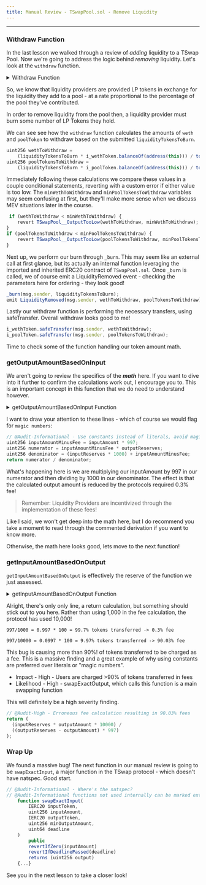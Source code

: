 ```yaml
---
title: Manual Review - TSwapPool.sol - Remove Liquidity
---
```


---

### Withdraw Function

In the last lesson we walked through a review of _adding_ liquidity to a TSwap Pool. Now we're going to address the logic behind _removing_ liquidity. Let's look at the `withdraw` function.

<details>
<summary>Withdraw Function</summary>

```js
/// @notice Removes liquidity from the pool
/// @param liquidityTokensToBurn The number of liquidity tokens the user wants to burn
/// @param minWethToWithdraw The minimum amount of WETH the user wants to withdraw
/// @param minPoolTokensToWithdraw The minimum amount of pool tokens the user wants to withdraw
/// @param deadline The deadline for the transaction to be completed by
function withdraw(
    uint256 liquidityTokensToBurn,
    uint256 minWethToWithdraw,
    uint256 minPoolTokensToWithdraw,
    uint64 deadline
)
    external
    revertIfDeadlinePassed(deadline)
    revertIfZero(liquidityTokensToBurn)
    revertIfZero(minWethToWithdraw)
    revertIfZero(minPoolTokensToWithdraw)
{
    // We do the same math as above
    uint256 wethToWithdraw =
        (liquidityTokensToBurn * i_wethToken.balanceOf(address(this))) / totalLiquidityTokenSupply();
    uint256 poolTokensToWithdraw =
        (liquidityTokensToBurn * i_poolToken.balanceOf(address(this))) / totalLiquidityTokenSupply();

    if (wethToWithdraw < minWethToWithdraw) {
        revert TSwapPool__OutputTooLow(wethToWithdraw, minWethToWithdraw);
    }
    if (poolTokensToWithdraw < minPoolTokensToWithdraw) {
        revert TSwapPool__OutputTooLow(poolTokensToWithdraw, minPoolTokensToWithdraw);
    }

    _burn(msg.sender, liquidityTokensToBurn);
    emit LiquidityRemoved(msg.sender, wethToWithdraw, poolTokensToWithdraw);

    i_wethToken.safeTransfer(msg.sender, wethToWithdraw);
    i_poolToken.safeTransfer(msg.sender, poolTokensToWithdraw);
}
```

</details>


So, we know that liquidity providers are provided LP tokens in exchange for the liquidity they add to a pool - at a rate proportional to the percentage of the pool they've contributed.

In order to remove liquidity from the pool then, a liquidity provider must burn some number of LP Tokens they hold.

We can see see how the `withdraw` function calculates the amounts of `weth` and `poolToken` to withdraw based on the submitted `liquidityTokensToBurn`.

```js
uint256 wethToWithdraw =
    (liquidityTokensToBurn * i_wethToken.balanceOf(address(this))) / totalLiquidityTokenSupply();
uint256 poolTokensToWithdraw =
    (liquidityTokensToBurn * i_poolToken.balanceOf(address(this))) / totalLiquidityTokenSupply();
```

Immediately following these calculations we compare these values in a couple conditional statements, reverting with a custom error if either value is too low. The `minWethToWithdraw` and `minPoolTokensToWithdraw` variables may seem confusing at first, but they'll make more sense when we discuss MEV situations later in the course.

```js
 if (wethToWithdraw < minWethToWithdraw) {
    revert TSwapPool__OutputTooLow(wethToWithdraw, minWethToWithdraw);
}
if (poolTokensToWithdraw < minPoolTokensToWithdraw) {
    revert TSwapPool__OutputTooLow(poolTokensToWithdraw, minPoolTokensToWithdraw);
}
```

Next up, we perform our burn through `_burn`. This may seem like an external call at first glance, but its actually an internal function leveraging the imported and inherited ERC20 contract of `TSwapPool.sol`. Once `_burn` is called, we of course emit a LiquidityRemoved event - checking the parameters here for ordering - they look good!

```js
_burn(msg.sender, liquidityTokensToBurn);
emit LiquidityRemoved(msg.sender, wethToWithdraw, poolTokensToWithdraw);
```

Lastly our withdraw function is performing the necessary transfers, using safeTransfer. Overall withdraw looks good to me!

```js
i_wethToken.safeTransfer(msg.sender, wethToWithdraw);
i_poolToken.safeTransfer(msg.sender, poolTokensToWithdraw);
```

Time to check some of the function handling our token amount math.

### getOutputAmountBasedOnInput

We aren't going to review the specifics of the **_math_** here. If you want to dive into it further to confirm the calculations work out, I encourage you to. This is an important concept in this function that we do need to understand however.

<details>
<summary>getOutputAmountBasedOnInput Function</summary>

```js
function getOutputAmountBasedOnInput(
    uint256 inputAmount,
    uint256 inputReserves,
    uint256 outputReserves
)
    public
    pure
    revertIfZero(inputAmount)
    revertIfZero(outputReserves)
    returns (uint256 outputAmount)
{
    // x * y = k
    // numberOfWeth * numberOfPoolTokens = constant k
    // k must not change during a transaction (invariant)
    // with this math, we want to figure out how many PoolTokens to deposit
    // since weth * poolTokens = k, we can rearrange to get:
    // (currentWeth + wethToDeposit) * (currentPoolTokens + poolTokensToDeposit) = k
    // **************************
    // ****** MATH TIME!!! ******
    // **************************
    // FOIL it (or ChatGPT): https://en.wikipedia.org/wiki/FOIL_method
    // (totalWethOfPool * totalPoolTokensOfPool) + (totalWethOfPool * poolTokensToDeposit) + (wethToDeposit *
    // totalPoolTokensOfPool) + (wethToDeposit * poolTokensToDeposit) = k
    // (totalWethOfPool * totalPoolTokensOfPool) + (wethToDeposit * totalPoolTokensOfPool) = k - (totalWethOfPool *
    // poolTokensToDeposit) - (wethToDeposit * poolTokensToDeposit)
    uint256 inputAmountMinusFee = inputAmount * 997;
    uint256 numerator = inputAmountMinusFee * outputReserves;
    uint256 denominator = (inputReserves * 1000) + inputAmountMinusFee;
    return numerator / denominator;
}
```

</details>


I want to draw your attention to these lines - which of course we would flag for `magic numbers`:

```js
// @Audit-Informational - Use constants instead of literals, avoid magic numbers
uint256 inputAmountMinusFee = inputAmount * 997;
uint256 numerator = inputAmountMinusFee * outputReserves;
uint256 denominator = (inputReserves * 1000) + inputAmountMinusFee;
return numerator / denominator;
```

What's happening here is we are multiplying our inputAmount by 997 in our numerator and then dividing by 1000 in our denominator. The effect is that the calculated output amount is reduced by the protocols required 0.3% fee!

> Remember: Liquidity Providers are incentivized through the implementation of these fees!

Like I said, we won't get deep into the math here, but I do recommend you take a moment to read through the commented derivation if you want to know more.

Otherwise, the math here looks good, lets move to the next function!

### getInputAmountBasedOnOutput

`getInputAmountBasedOnOutput` is effectively the reserve of the function we just assessed.

<details>
<summary>getInputAmountBasedOnOutput Function</summary>

```js
function getInputAmountBasedOnOutput(
    uint256 outputAmount,
    uint256 inputReserves,
    uint256 outputReserves
)
    public
    pure
    revertIfZero(outputAmount)
    revertIfZero(outputReserves)
    returns (uint256 inputAmount)
{
    return ((inputReserves * outputAmount) * 10000) / ((outputReserves - outputAmount) * 997);
}
```

</details>


Alright, there's only only line, a return calculation, but something should stick out to you here. Rather than using 1,000 in the fee calculation, the protocol has used 10,000!

```
997/1000 = 0.997 * 100 = 99.7% tokens transferred -> 0.3% fee

997/10000 = 0.0997 * 100 = 9.97% tokens transferred -> 90.03% fee
```

This bug is causing more than 90%! of tokens transferred to be charged as a fee. This is a massive finding and a great example of why using constants are preferred over literals or "magic numbers".

- Impact - High - Users are charged >90% of tokens transferred in fees
- Likelihood - High - swapExactOutput, which calls this function is a main swapping function

This will definitely be a high severity finding.

```js
// @Audit-High - Erroneous fee calculation resulting in 90.03% fees
return (
  (inputReserves * outputAmount * 10000) /
  ((outputReserves - outputAmount) * 997)
);
```

### Wrap Up

We found a massive bug! The next function in our manual review is going to be `swapExactInput`, a major function in the TSwap protocol - which doesn't have natspec. Good start.

```js
// @Audit-Informational - Where's the natspec?
// @Audit-Informational functions not used internally can be marked external to save gas.
    function swapExactInput(
        IERC20 inputToken,
        uint256 inputAmount,
        IERC20 outputToken,
        uint256 minOutputAmount,
        uint64 deadline
    )
        public
        revertIfZero(inputAmount)
        revertIfDeadlinePassed(deadline)
        returns (uint256 output)
    {...}
```

See you in the next lesson to take a closer look!
